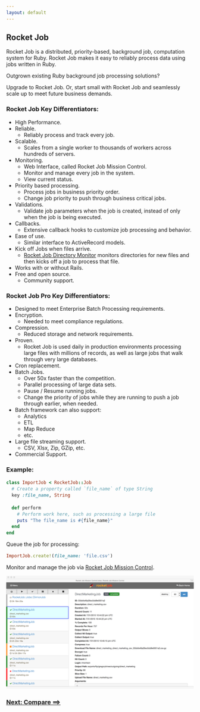 ```yaml
---
layout: default
---
```

## Rocket Job

Rocket Job is a distributed, priority-based, background job, computation system for Ruby.
Rocket Job makes it easy to reliably process data using jobs written in Ruby.

Outgrown existing Ruby background job processing solutions?

Upgrade to Rocket Job.
Or, start small with Rocket Job and seamlessly scale up to meet future business demands.

### Rocket Job Key Differentiators:

* High Performance.
* Reliable.
    * Reliably process and track every job.
* Scalable.
    * Scales from a single worker to thousands of workers across hundreds of servers.
* Monitoring.
    * Web Interface, called Rocket Job Mission Control.
    * Monitor and manage every job in the system.
    * View current status.
* Priority based processing.
    * Process jobs in business priority order.
    * Change job priority to push through business critical jobs.
* Validations.
    * Validate job parameters when the job is created, instead of only when the job is being executed.
* Callbacks.
    * Extensive callback hooks to customize job processing and behavior.
* Ease of use.
    * Similar interface to ActiveRecord models.
* Kick off Jobs when files arrive.
    * [Rocket Job Directory Monitor][4] monitors directories for new files and then
      kicks off a job to process that file.
* Works with or without Rails.
* Free and open source.
    * Community support.

### Rocket Job Pro Key Differentiators:

* Designed to meet Enterprise Batch Processing requirements.
* Encryption.
    * Needed to meet compliance regulations.
* Compression.
    * Reduced storage and network requirements.
* Proven.
    * Rocket Job is used daily in production environments processing large files with millions of
      records, as well as large jobs that walk through very large databases.
* Cron replacement.
* Batch Jobs.
    * Over 50x faster than the competition.
    * Parallel processing of large data sets.
    * Pause / Resume running jobs.
    * Change the priority of jobs while they are running to push a job through earlier, when needed.
* Batch framework can also support:
    * Analytics
    * ETL
    * Map Reduce
    * etc.
* Large file streaming support.
    * CSV, Xlsx, Zip, GZip, etc.
* Commercial Support.

### Example:

```ruby
class ImportJob < RocketJob::Job
  # Create a property called `file_name` of type String
  key :file_name, String

  def perform
    # Perform work here, such as processing a large file
    puts "The file_name is #{file_name}"
  end
end
```

Queue the job for processing:

```ruby
ImportJob.create!(file_name: 'file.csv')
```

Monitor and manage the job via [Rocket Job Mission Control][1].

![Screen shot](images/rjmc_job.png)

### [Next: Compare ==>](compare.html)

[0]: http://rocketjob.io
[1]: mission_control.html
[2]: http://reidmorrison.github.io/semantic_logger
[3]: http://mongodb.org
[4]: dirmon.html
